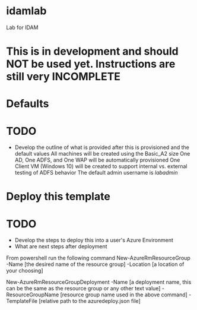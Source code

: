# idamlab
Lab for IDAM

# This is in development and should NOT be used yet.  Instructions are still very INCOMPLETE

# Defaults
# TODO
- Develop the outline of what is provided after this is provisioned and the default values
All machines will be created using the Basic_A2 size
One AD, One ADFS, and One WAP will be automatically provisioned
One Client VM (Windows 10) will be created to support internal vs. external testing of ADFS behavior
The default admin username is *labadmin*

# Deploy this template
# TODO
- Develop the steps to deploy this into a user's Azure Environment
- What are next steps after deployment

From powershell run the following command
New-AzureRmResourceGroup -Name [the desired name of the resource group] -Location [a location of your choosing]

New-AzureRmResourceGroupDeployment -Name [a deployment name, this can be the same as the resource group or any other text value] -ResourceGroupName [resource group name used in the above command] -TemplateFile [relative path to the azuredeploy.json file]